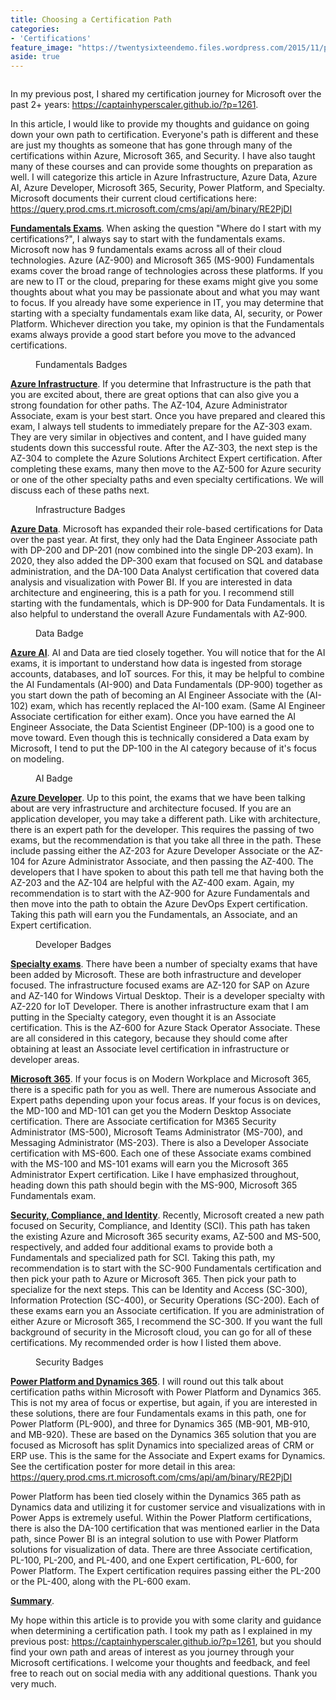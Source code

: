 ```yaml
---
title: Choosing a Certification Path
categories:
- 'Certifications'
feature_image: "https://twentysixteendemo.files.wordpress.com/2015/11/post.png"
aside: true
---
```



<div class="wp-block-image"><figure class="aligncenter size-large"><img src="https://captainhyperscaler.files.wordpress.com/2021/05/allbadges.png?w=1024" alt="" class="wp-image-1293"/></figure></div>


In my previous post, I shared my certification journey for Microsoft over the past 2+ years: <a rel="noreferrer noopener" href="https://captainhyperscaler.github.io/?p=1261" target="_blank">https://captainhyperscaler.github.io/?p=1261</a>.

In this article, I would like to provide my thoughts and guidance on going down your own path to certification.  Everyone's path is different and these are just my thoughts as someone that has gone through many of the certifications within Azure, Microsoft 365, and Security.  I have also taught many of these courses and can provide some thoughts on preparation as well. I will categorize this article in Azure Infrastructure, Azure Data, Azure AI, Azure Developer, Microsoft 365, Security, Power Platform, and Specialty.  Microsoft documents their current cloud certifications here: <a rel="noreferrer noopener" href="https://query.prod.cms.rt.microsoft.com/cms/api/am/binary/RE2PjDI" target="_blank">https://query.prod.cms.rt.microsoft.com/cms/api/am/binary/RE2PjDI</a>

<strong><span style="text-decoration:underline;">Fundamentals Exams</span></strong>.  When asking the question "Where do I start with my certifications?", I always say to start with the fundamentals exams. Microsoft now has 9 fundamentals exams across all of their cloud technologies. Azure (AZ-900) and Microsoft 365 (MS-900) Fundamentals exams cover the broad range of technologies across these platforms. If you are new to IT or the cloud, preparing for these exams might give you some thoughts about what you may be passionate about and what you may want to focus. If you already have some experience in IT, you may determine that starting with a specialty fundamentals exam like data, AI, security, or Power Platform.  Whichever direction you take, my opinion is that the Fundamentals exams always provide a good start before you move to the advanced certifications. 


<div class="wp-block-image"><figure class="aligncenter size-large"><img src="https://captainhyperscaler.files.wordpress.com/2021/05/fundamentalsbadges.png?w=1024" alt="" class="wp-image-1303"/><figcaption>Fundamentals Badges</figcaption></figure></div>


<strong><span style="text-decoration:underline;">Azure Infrastructure</span></strong>. If you determine that Infrastructure is the path that you are excited about, there are great options that can also give you a strong foundation for other paths. The AZ-104, Azure Administrator Associate, exam is your best start.  Once you have prepared and cleared this exam, I always tell students to immediately prepare for the AZ-303 exam. They are very similar in objectives and content, and I have guided many students down this successful route. After the AZ-303, the next step is the AZ-304 to complete the Azure Solutions Architect Expert certification. After completing these exams, many then move to the AZ-500 for Azure security or one of the other specialty paths and even specialty certifications.  We will discuss each of these paths next.

<div class="wp-block-image"><figure class="aligncenter size-large"><img src="https://captainhyperscaler.files.wordpress.com/2021/05/infrastructurebadges.png?w=417" alt="" class="wp-image-1304"/><figcaption>Infrastructure Badges</figcaption></figure></div>


<strong><span style="text-decoration:underline;">Azure Data</span></strong>.  Microsoft has expanded their role-based certifications for Data over the past year.  At first, they only had the Data Engineer Associate path with DP-200 and DP-201 (now combined into the single DP-203 exam).  In 2020, they also added the DP-300 exam that focused on SQL and database administration, and the DA-100 Data Analyst certification that covered data analysis and visualization with Power BI.  If you are interested in data architecture and engineering, this is a path for you.  I recommend still starting with the fundamentals, which is DP-900 for Data Fundamentals.  It is also helpful to understand the overall Azure Fundamentals with AZ-900. 


<div class="wp-block-image"><figure class="aligncenter size-large"><img src="https://captainhyperscaler.files.wordpress.com/2021/05/databadge.png?w=206" alt="" class="wp-image-1305"/><figcaption>Data Badge</figcaption></figure></div>


<strong><span style="text-decoration:underline;">Azure AI</span></strong>. AI and Data are tied closely together.  You will notice that for the AI exams, it is important to understand how data is ingested from storage accounts, databases, and IoT sources.  For this, it may be helpful to combine the AI Fundamentals (AI-900) and Data Fundamentals (DP-900) together as you start down the path of becoming an AI Engineer Associate with the (AI-102) exam, which has recently replaced the AI-100 exam.  (Same AI Engineer Associate certification for either exam).  Once you have earned the AI Engineer Associate, the Data Scientist Engineer (DP-100) is a good one to move toward.  Even though this is technically considered a Data exam by Microsoft, I tend to put the DP-100 in the AI category because of it's focus on modeling.

<div class="wp-block-image"><figure class="aligncenter size-large"><img src="https://captainhyperscaler.files.wordpress.com/2021/05/aibadges.png?w=400" alt="" class="wp-image-1307"/><figcaption>AI Badge</figcaption></figure></div>


<strong><span style="text-decoration:underline;">Azure Developer</span></strong>.  Up to this point, the exams that we have been talking about are very infrastructure and architecture focused.  If you are an application developer, you may take a different path.  Like with architecture, there is an expert path for the developer.  This requires the passing of two exams, but the recommendation is that you take all three in the path.  These include passing either the AZ-203 for Azure Developer Associate or the AZ-104 for Azure Administrator Associate, and then passing the AZ-400.  The developers that I have spoken to about this path tell me that having both the AZ-203 and the AZ-104 are helpful with the AZ-400 exam.  Again, my recommendation is to start with the AZ-900 for Azure Fundamentals and then move into the path to obtain the Azure DevOps Expert certification.  Taking this path will earn you the Fundamentals, an Associate, and an Expert certification.


<div class="wp-block-image"><figure class="aligncenter size-large"><img src="https://captainhyperscaler.files.wordpress.com/2021/05/developerbadges.png?w=399" alt="" class="wp-image-1308"/><figcaption>Developer Badges</figcaption></figure></div>


<strong><span style="text-decoration:underline;">Specialty exams</span></strong>.  There have been a number of specialty exams that have been added by Microsoft.  These are both infrastructure and developer focused.  The infrastructure focused exams are AZ-120 for SAP on Azure and AZ-140 for Windows Virtual Desktop. Their is a developer specialty with AZ-220 for IoT Developer.   There is another infrastructure exam that I am putting in the Specialty category, even thought it is an Associate certification.  This is the AZ-600 for Azure Stack Operator Associate.  These are all considered in this category, because they should come after obtaining at least an Associate level certification in infrastructure or developer areas.  

<strong><span style="text-decoration:underline;">Microsoft 365</span></strong>. If your focus is on Modern Workplace and Microsoft 365, there is a specific path for you as well.  There are numerous Associate and Expert paths depending upon your focus areas.  If your focus is on devices, the MD-100 and MD-101 can get you the Modern Desktop Associate certification.  There are Associate certification for M365 Security Administrator (MS-500), Microsoft Teams Administrator (MS-700), and Messaging Administrator (MS-203).  There is also a Developer Associate certification with MS-600.  Each one of these Associate exams combined with the MS-100 and MS-101 exams will earn you the Microsoft 365 Administrator Expert certification.  Like I have emphasized throughout, heading down this path should begin with the MS-900, Microsoft 365 Fundamentals exam.

<strong><span style="text-decoration:underline;">Security, Compliance, and Identity</span></strong>.  Recently, Microsoft created a new path focused on Security, Compliance, and Identity (SCI).  This path has taken the existing Azure and Microsoft 365 security exams, AZ-500 and MS-500, respectively, and added four additional exams to provide both a Fundamentals and specialized path for SCI.  Taking this path, my recommendation is to start with the SC-900 Fundamentals certification and then pick your path to Azure or Microsoft 365.  Then pick your path to specialize for the next steps.  This can be Identity and Access (SC-300), Information Protection (SC-400), or Security Operations (SC-200).  Each of these exams earn you an Associate certification. If you are administration of either Azure or Microsoft 365, I recommend the SC-300.  If you want the full background of security in the Microsoft cloud, you can go for all of these certifications.  My recommended order is how I listed them above.

<div class="wp-block-image"><figure class="aligncenter size-large"><img src="https://captainhyperscaler.files.wordpress.com/2021/05/securitybadges.png?w=790" alt="" class="wp-image-1310"/><figcaption>Security Badges</figcaption></figure></div>


<strong><span style="text-decoration:underline;">Power Platform and Dynamics 365</span></strong>.  I will round out this talk about certification paths within Microsoft with Power Platform and Dynamics 365.  This is not my area of focus or expertise, but again, if you are interested in these solutions, there are four Fundamentals exams in this path, one for Power Platform (PL-900), and three for Dynamics 365 (MB-901, MB-910, and MB-920).  These are based on the Dynamics 365 solution that you are focused as Microsoft has split Dynamics into specialized areas of CRM or ERP use. This is the same for the Associate and Expert exams for Dynamics.  See the certification poster for more detail in this area: <a rel="noreferrer noopener" href="https://query.prod.cms.rt.microsoft.com/cms/api/am/binary/RE2PjDI" target="_blank">https://query.prod.cms.rt.microsoft.com/cms/api/am/binary/RE2PjDI</a>

Power Platform has been tied closely within the Dynamics 365 path as Dynamics data and utilizing it for customer service and visualizations with in Power Apps is extremely useful.  Within the Power Platform certifications, there is also the DA-100 certification that was mentioned earlier in the Data path, since Power BI is an integral solution to use with Power Platform solutions for visualization of data.  There are three Associate certification, PL-100, PL-200, and PL-400, and one Expert certification, PL-600, for Power Platform.  The Expert certification requires passing either the PL-200 or the PL-400, along with the PL-600 exam.

<strong><span style="text-decoration:underline;">Summary</span></strong>. 

My hope within this article is to provide you with some clarity and guidance when determining a certification path.  I took my path as I explained in my previous post: <a rel="noreferrer noopener" href="https://captainhyperscaler.github.io/?p=1261" target="_blank">https://captainhyperscaler.github.io/?p=1261</a>, but you should find your own path and areas of interest as you journey through your Microsoft certifications.  I welcome your thoughts and feedback, and feel free to reach out on social media with any additional questions.  Thank you very much.
